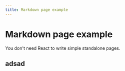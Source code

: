 ```yaml
---
title: Markdown page example
---
```


# Markdown page example

You don't need React to write simple standalone pages.

## adsad